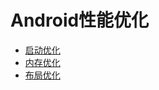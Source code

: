 # Android性能优化

- [启动优化](https://blog.csdn.net/qq_14876133/article/details/140171850)
- [内存优化](https://blog.csdn.net/qq_14876133/article/details/140271809)
- [布局优化](https://blog.csdn.net/qq_14876133/article/details/140345174)
